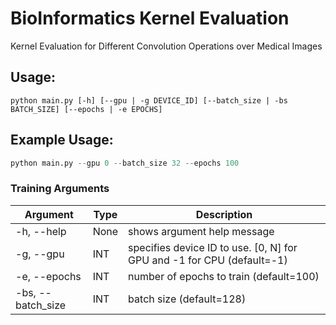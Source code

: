 # BioInformatics Kernel Evaluation
Kernel Evaluation for Different Convolution Operations over Medical Images

## Usage:
```
python main.py [-h] [--gpu | -g DEVICE_ID] [--batch_size | -bs BATCH_SIZE] [--epochs | -e EPOCHS]
```

## Example Usage:
```python
python main.py --gpu 0 --batch_size 32 --epochs 100
```

### Training Arguments
| Argument | Type | Description |
|----------|------|-------------|
| -h, --help | None | shows argument help message |
| -g, --gpu | INT | specifies device ID to use. [0, N] for GPU and -1 for CPU (default=-1)
| -e, --epochs | INT | number of epochs to train (default=100) | 
| -bs, --batch_size | INT | batch size (default=128) |